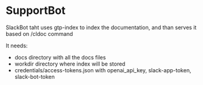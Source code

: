 # SupportBot

SlackBot taht uses gtp-index to index the documentation, and than serves it based on /cldoc command

It needs:
- docs directory with all the docs files
- workdir directory where index will be stored
- credentials/access-tokens.json with openai_api_key, slack-app-token, slack-bot-token
